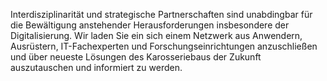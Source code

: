 Interdisziplinarität und strategische Partnerschaften sind unabdingbar für die Bewältigung anstehender Herausforderungen insbesondere der Digitalisierung.
Wir laden Sie ein sich einem Netzwerk aus Anwendern, Ausrüstern, IT-Fachexperten und Forschungseinrichtungen anzuschließen und über neueste Lösungen des Karosseriebaus der Zukunft auszutauschen und informiert zu werden.
